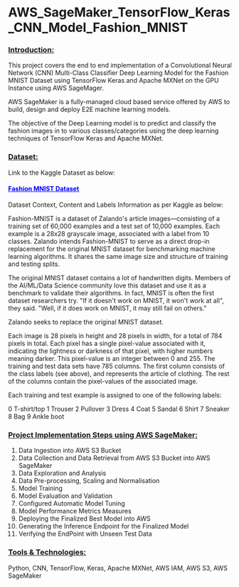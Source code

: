 # AWS_SageMaker_TensorFlow_Keras_CNN_Model_Fashion_MNIST

<h3><b><u>Introduction:</u></b></h3>

This project covers the end to end implementation of a Convolutional Neural Network (CNN) Multi-Class Classifier Deep Learning Model for the Fashion MNIST Dataset using TensorFlow Keras and Apache MXNet on the GPU Instance using AWS SageMager.

AWS SageMaker is a fully-managed cloud based service offered by AWS to build, design and deploy E2E machine learning models.

The objective of the Deep Learning model is to predict and classify the fashion images in to various classes/categories using the deep learning techniques of TensorFlow Keras and Apache MXNet.

<h3><b><u>Dataset:</u></b></h3>

Link to the Kaggle Dataset as below:
<h4><a href="https://www.kaggle.com/datasets/zalando-research/fashionmnist" style="color: blue"><b><u>Fashion MNIST Dataset</u></b></a></h4>

Dataset Context, Content and Labels Information as per Kaggle as below:

Fashion-MNIST is a dataset of Zalando's article images—consisting of a training set of 60,000 examples and a test set of 10,000 examples. Each example is a 28x28 grayscale image, associated with a label from 10 classes. Zalando intends Fashion-MNIST to serve as a direct drop-in replacement for the original MNIST dataset for benchmarking machine learning algorithms. It shares the same image size and structure of training and testing splits.

The original MNIST dataset contains a lot of handwritten digits. Members of the AI/ML/Data Science community love this dataset and use it as a benchmark to validate their algorithms. In fact, MNIST is often the first dataset researchers try. "If it doesn't work on MNIST, it won't work at all", they said. "Well, if it does work on MNIST, it may still fail on others."

Zalando seeks to replace the original MNIST dataset.

Each image is 28 pixels in height and 28 pixels in width, for a total of 784 pixels in total. Each pixel has a single pixel-value associated with it, indicating the lightness or darkness of that pixel, with higher numbers meaning darker. This pixel-value is an integer between 0 and 255. The training and test data sets have 785 columns. The first column consists of the class labels (see above), and represents the article of clothing. The rest of the columns contain the pixel-values of the associated image.

Each training and test example is assigned to one of the following labels:

0 T-shirt/top
1 Trouser
2 Pullover
3 Dress
4 Coat
5 Sandal
6 Shirt
7 Sneaker
8 Bag
9 Ankle boot

<h3><b><u>Project Implementation Steps using AWS SageMaker:</u></b></h3>

1. Data Ingestion into AWS S3 Bucket
2. Data Collection and Data Retrieval from AWS S3 Bucket into AWS SageMaker
3. Data Exploration and Analysis
4. Data Pre-processing, Scaling and Normalisation
5. Model Training
6. Model Evaluation and Validation
7. Configured Automatic Model Tuning
8. Model Performance Metrics Measures
9. Deploying the Finalized Best Model into AWS
10. Generating the Inference Endpoint for the Finalized Model
11. Verifying the EndPoint with Unseen Test Data

<h3><b><u>Tools & Technologies:</u></b></h3>

Python, CNN, TensorFlow, Keras, Apache MXNet, AWS IAM, AWS S3, AWS SageMaker


